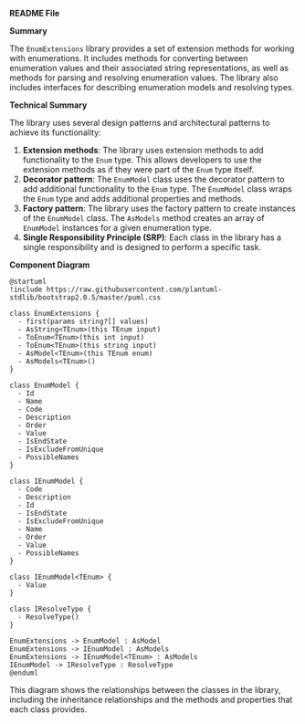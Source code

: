 **README File**

**Summary**

The `EnumExtensions` library provides a set of extension methods for working with enumerations. It includes methods for converting between enumeration values and their associated string representations, as well as methods for parsing and resolving enumeration values. The library also includes interfaces for describing enumeration models and resolving types.

**Technical Summary**

The library uses several design patterns and architectural patterns to achieve its functionality:

1. **Extension methods**: The library uses extension methods to add functionality to the `Enum` type. This allows developers to use the extension methods as if they were part of the `Enum` type itself.
2. **Decorator pattern**: The `EnumModel` class uses the decorator pattern to add additional functionality to the `Enum` type. The `EnumModel` class wraps the `Enum` type and adds additional properties and methods.
3. **Factory pattern**: The library uses the factory pattern to create instances of the `EnumModel` class. The `AsModels` method creates an array of `EnumModel` instances for a given enumeration type.
4. **Single Responsibility Principle (SRP)**: Each class in the library has a single responsibility and is designed to perform a specific task.

**Component Diagram**

```plantuml
@startuml
!include https://raw.githubusercontent.com/plantuml-stdlib/bootstrap2.0.5/master/puml.css

class EnumExtensions {
  - first(params string?[] values)
  - AsString<TEnum>(this TEnum input)
  - ToEnum<TEnum>(this int input)
  - ToEnum<TEnum>(this string input)
  - AsModel<TEnum>(this TEnum enum)
  - AsModels<TEnum>()
}

class EnumModel {
  - Id
  - Name
  - Code
  - Description
  - Order
  - Value
  - IsEndState
  - IsExcludeFromUnique
  - PossibleNames
}

class IEnumModel {
  - Code
  - Description
  - Id
  - IsEndState
  - IsExcludeFromUnique
  - Name
  - Order
  - Value
  - PossibleNames
}

class IEnumModel<TEnum> {
  - Value
}

class IResolveType {
  - ResolveType()
}

EnumExtensions -> EnumModel : AsModel
EnumExtensions -> IEnumModel : AsModels
EnumExtensions -> IEnumModel<TEnum> : AsModels
IEnumModel -> IResolveType : ResolveType
@enduml
```

This diagram shows the relationships between the classes in the library, including the inheritance relationships and the methods and properties that each class provides.